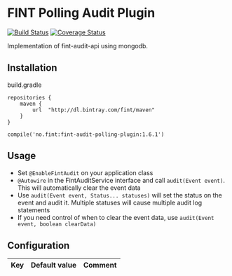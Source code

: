 # FINT Polling Audit Plugin

[![Build Status](https://travis-ci.org/FINTlabs/fint-audit-polling-plugin.svg?branch=master)](https://travis-ci.org/FINTlabs/fint-audit-polling-plugin)
[![Coverage Status](https://coveralls.io/repos/github/FINTLabs/fint-audit-polling-plugin/badge.svg?branch=master)](https://coveralls.io/github/FINTLabs/fint-audit-polling-plugin?branch=master)

Implementation of fint-audit-api using mongodb.

## Installation

build.gradle

```
repositories {
    maven {
        url  "http://dl.bintray.com/fint/maven"
    }
}

compile('no.fint:fint-audit-polling-plugin:1.6.1')
```

## Usage

- Set `@EnableFintAudit` on your application class
- `@Autowire` in the FintAuditService interface and call `audit(Event event)`. This will automatically clear the event data
- Use `audit(Event event, Status... statuses)` will set the status on the event and audit it. Multiple statuses will cause multiple audit log statements
- If you need control of when to clear the event data, use `audit(Event event, boolean clearData)`

## Configuration

| Key | Default value | Comment |
|-----|---------------|---------|
